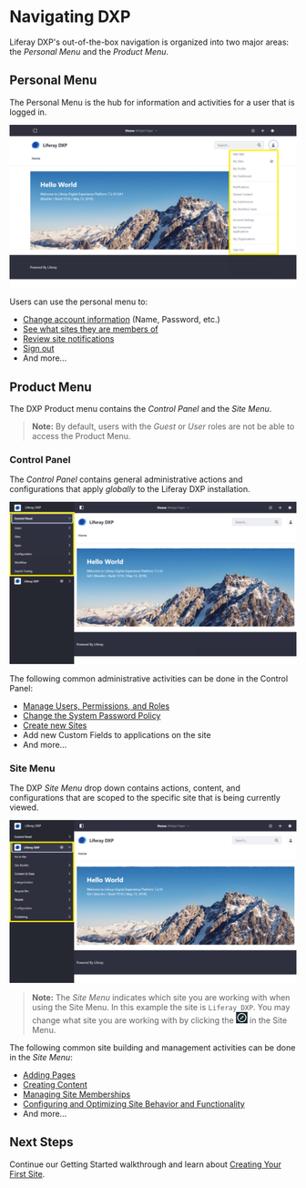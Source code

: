 # Navigating DXP

Liferay DXP's out-of-the-box navigation is organized into two major areas: the _Personal Menu_ and the _Product Menu_.

## Personal Menu

The Personal Menu is the hub for information and activities for a user that is logged in.

![A view of the Liferay DXP Personal Menu.](./navigating-dxp/images/01.png)

Users can use the personal menu to:

* [Change account information](../user-and-system-management/README.md) (Name, Password, etc.)
* [See what sites they are members of](../site-building/01-building-sites/05-adding-members-to-sites.md)
* [Review site notifications](../collaboration-and-social/05-notifications-and-requests/README.md)
* [Sign out](./introduction-to-the-admin-account.md#signing-out)
* And more...

## Product Menu

The DXP Product menu contains the _Control Panel_ and the _Site Menu_.

> **Note:** By default, users with the _Guest_ or _User_ roles are not be able to access the Product Menu.

### Control Panel

The _Control Panel_ contains general administrative actions and configurations that apply _globally_ to the Liferay DXP installation.

![A view of the Control Panel.](./navigating-dxp/images/02.png)

The following common administrative activities can be done in the Control Panel:

* [Manage Users, Permissions, and Roles](../user-and-system-management/README.md)
* [Change the System Password Policy](../advanced-installation-and-upgrades/05-securing-liferay/README.md)
* [Create new Sites](../site-building/01-introduction-to-site-building.md)
* Add new Custom Fields to applications on the site
* And more...

### Site Menu

The DXP _Site Menu_ drop down contains actions, content, and configurations that are scoped to the specific site that is being currently viewed.

![A view of the expanded Site Menu so that all options are visible.](./navigating-dxp/images/03.png)

> **Note:** The _Site Menu_ indicates which site you are working with when using the Site Menu. In this example the site is `Liferay DXP`. You may change what site you are working with by clicking the ![Compass Icon](../images/icon-compass.png) in the Site Menu.

The following common site building and management activities can be done in the _Site Menu_:

* [Adding Pages](../site-building/02-creating-pages/README.md)
* [Creating Content](../content-authoring-and-management/README.md)
* [Managing Site Memberships](../site-building/01-building-sites/05-adding-members-to-sites.md)
* [Configuring and Optimizing Site Behavior and Functionality](../site-building/07-optimizing-sites/README.md)
* And more...

## Next Steps

Continue our Getting Started walkthrough and learn about [Creating Your First Site](./creating-your-first-site.md).
